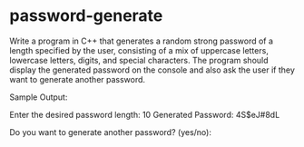 # password-generate
Write a program in C++ that generates a random strong password of a length specified by the user, consisting of a mix of uppercase letters, lowercase letters, digits, and special characters. The program should display the generated password on the console and also ask the user if they want to generate another password.

Sample Output:

Enter the desired password length: 10
Generated Password: 4S$eJ#8dL

Do you want to generate another password? (yes/no):
